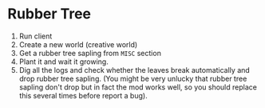# Rubber Tree

1. Run client
2. Create a new world (creative world)
3. Get a rubber tree sapling from `MISC` section
4. Plant it and wait it growing.
5. Dig all the logs and check whether the leaves break automatically and drop rubber tree sapling.
   (You might be very unlucky that rubber tree sapling don't drop but in fact the mod works well, so you should replace this several times before report a bug).